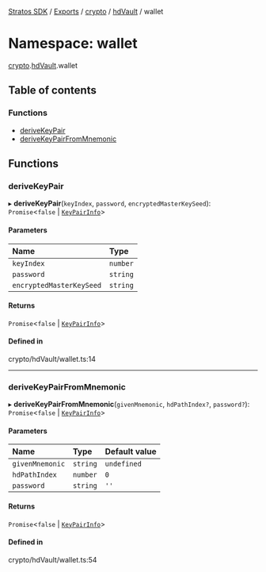 [Stratos SDK](../README.md) / [Exports](../modules.md) / [crypto](crypto.md) / [hdVault](crypto.hdVault.md) / wallet

# Namespace: wallet

[crypto](crypto.md).[hdVault](crypto.hdVault.md).wallet

## Table of contents

### Functions

- [deriveKeyPair](crypto.hdVault.wallet.md#derivekeypair)
- [deriveKeyPairFromMnemonic](crypto.hdVault.wallet.md#derivekeypairfrommnemonic)

## Functions

### deriveKeyPair

▸ **deriveKeyPair**(`keyIndex`, `password`, `encryptedMasterKeySeed`): `Promise`\<``false`` \| [`KeyPairInfo`](../interfaces/crypto.hdVault.hdVaultTypes.KeyPairInfo.md)\>

#### Parameters

| Name | Type |
| :------ | :------ |
| `keyIndex` | `number` |
| `password` | `string` |
| `encryptedMasterKeySeed` | `string` |

#### Returns

`Promise`\<``false`` \| [`KeyPairInfo`](../interfaces/crypto.hdVault.hdVaultTypes.KeyPairInfo.md)\>

#### Defined in

crypto/hdVault/wallet.ts:14

___

### deriveKeyPairFromMnemonic

▸ **deriveKeyPairFromMnemonic**(`givenMnemonic`, `hdPathIndex?`, `password?`): `Promise`\<``false`` \| [`KeyPairInfo`](../interfaces/crypto.hdVault.hdVaultTypes.KeyPairInfo.md)\>

#### Parameters

| Name | Type | Default value |
| :------ | :------ | :------ |
| `givenMnemonic` | `string` | `undefined` |
| `hdPathIndex` | `number` | `0` |
| `password` | `string` | `''` |

#### Returns

`Promise`\<``false`` \| [`KeyPairInfo`](../interfaces/crypto.hdVault.hdVaultTypes.KeyPairInfo.md)\>

#### Defined in

crypto/hdVault/wallet.ts:54

